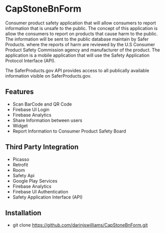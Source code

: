 # CapStoneBnForm

Consumer product safety application that will allow consumers to report information that is unsafe to the public. The concept of this application is allow the consumers to report on products that cause harm to the public. The information will be sent to the public database maintain by Safer Products.
where the reports of harm are reviewed by the U.S Consumer Product Safety Commission agency and manufacturer of the product. The application is a mobile application that will use the Safety Application Protocol Interface (API).

The SaferProducts.gov API provides access to all publically available information visible on SaferProducts.gov.

## Features
- Scan BarCode and QR Code
- Firebase UI Login
- Firebase Analytics
- Share Information between users
- Widget
- Report Information to Consumer Product Safety Board

## Third Party Integration
- Picasso
- Retrofit
- Room
- Safety Api
- Google Play Services
- Firebase Analytics
- Firebase UI Authentication
- Safety Application Interface (API)


## Installation

* git clone https://github.com/darinjswilliams/CapStoneBnForm.git
